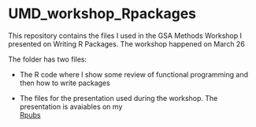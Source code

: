 # UMD_workshop_Rpackages
This repository contains the files I used in the GSA Methods Workshop I presented on Writing R Packages. The workshop happened on March 26

The folder has two files:

- The R code where I show some review of functional programming and then how to write packages

- The files for the presentation used during the workshop. The presentation is avaiables on my  
[Rpubs](http://rpubs.com/Ventura_Tiago/umd_gsawork)  
 

